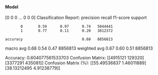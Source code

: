 #### Model
[0 0 0 ... 0 0 0]
Classification Report:
              precision    recall  f1-score   support

           0       0.59      0.97      0.74   5044441
           1       0.77      0.11      0.20   3812372

    accuracy                           0.60   8856813
   macro avg       0.68      0.54      0.47   8856813
weighted avg       0.67      0.60      0.51   8856813

Accuracy: 0.604077561533703
Confusion Matrix:
[[4915121  129320]
 [3377291  435081]]
Confusion Matrix (%):
[[55.49536837  1.46011889]
 [38.13212495  4.91238779]]

